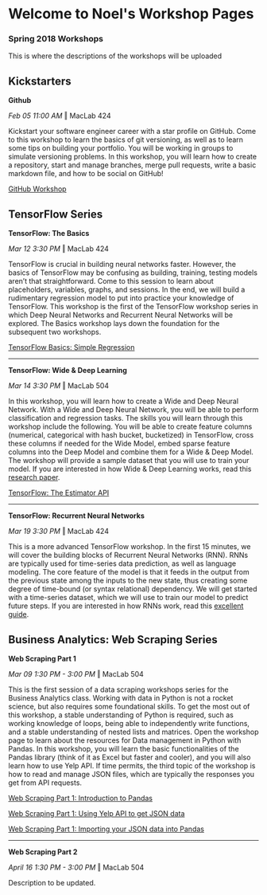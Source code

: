 # Welcome to Noel's Workshop Pages
### Spring 2018 Workshops

This is where the descriptions of the workshops will be uploaded

## Kickstarters

**Github**

_Feb 05 11:00 AM_ ‖ MacLab 424

Kickstart your software engineer career with a star profile on GitHub. Come to this workshop to learn the basics of git versioning, as well as to learn some tips on building your portfolio. You will be working in groups to simulate versioning problems. In this workshop, you will learn how to create a repository, start and manage branches, merge pull requests, write a basic markdown file, and how to be social on GitHub!

[GitHub Workshop](https://noelkonagai.github.io/Workshops/github/)

## TensorFlow Series

**TensorFlow: The Basics**

_Mar 12 3:30 PM_ ‖ MacLab 424

TensorFlow is crucial in building neural networks faster. However, the basics of TensorFlow may be confusing as building, training, testing models aren’t that straightforward. Come to this session to learn about placeholders, variables, graphs, and sessions. In the end, we will build a rudimentary regression model to put into practice your knowledge of TensorFlow. This workshop is the first of the TensorFlow workshop series in which Deep Neural Networks and Recurrent Neural Networks will be explored. The Basics workshop lays down the foundation for the subsequent two workshops.

[TensorFlow Basics: Simple Regression](https://noelkonagai.github.io/Workshops/tensorflow_pt1_simple_regression/)

------

**TensorFlow: Wide & Deep Learning**

_Mar 14 3:30 PM_ ‖ MacLab 504

In this workshop, you will learn how to create a Wide and Deep Neural Network. With a Wide and Deep Neural Network, you will be able to perform classification and regression tasks. The skills you will learn through this workshop include the following. You will be able to create feature columns (numerical, categorical with hash bucket, bucketized) in TensorFlow, cross these columns if needed for the Wide Model, embed sparse feature columns into the Deep Model and combine them for a Wide & Deep Model. The workshop will provide a sample dataset that you will use to train your model. If you are interested in how Wide & Deep Learning works, read this [research paper](https://arxiv.org/abs/1606.07792). 

[TensorFlow: The Estimator API](https://noelkonagai.github.io/Workshops/tensorflow_pt1_estimator_api/)

------

**TensorFlow: Recurrent Neural Networks**

_Mar 19 3:30 PM_ ‖ MacLab 424

This is a more advanced TensorFlow workshop. In the first 15 minutes, we will cover the building blocks of Recurrent Neural Networks (RNN). RNNs are typically used for time-series data prediction, as well as language modeling. The core feature of the model is that it feeds in the output from the previous state among the inputs to the new state, thus creating some degree of time-bound (or syntax relational) dependency. We will get started with a time-series dataset, which we will use to train our model to predict future steps. If you are interested in how RNNs work, read this [excellent guide](https://colah.github.io/posts/2015-08-Understanding-LSTMs/).

## Business Analytics: Web Scraping Series

**Web Scraping Part 1**

_Mar 09 1:30 PM - 3:00 PM_ ‖ MacLab 504

This is the first session of a data scraping workshops series for the Business Analytics class. Working with data in Python is not a rocket science, but also requires some foundational skills. To get the most out of this workshop, a stable understanding of Python is required, such as working knowledge of loops, being able to independently write functions, and a stable understanding of nested lists and matrices. Open the workshop page to learn about the resources for Data management in Python with Pandas. In this workshop, you will learn the basic functionalities of the Pandas library (think of it as Excel but faster and cooler), and you will also learn how to use Yelp API. If time permits, the third topic of the workshop is how to read and manage JSON files, which are typically the responses you get from API requests.

[Web Scraping Part 1: Introduction to Pandas](https://noelkonagai.github.io/Workshops/web_scraping_pt1_pandas/)

[Web Scraping Part 1: Using Yelp API to get JSON data](https://noelkonagai.github.io/Workshops/web_scraping_pt1_yelp/)

[Web Scraping Part 1: Importing your JSON data into Pandas](https://noelkonagai.github.io/Workshops/web_scraping_pt1_json/)

------

**Web Scraping Part 2**

_April 16 1:30 PM - 3:00 PM_ ‖ MacLab 504

Description to be updated.